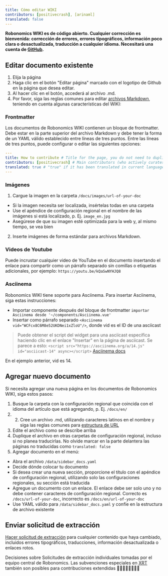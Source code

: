 ```yaml
---
title: Cómo editar WIKI
contributors: [positivecrash], [arinaml]
translated: false
---
```


**Robonomics WIKI es de código abierto. Cualquier corrección es bienvenida: corrección de errores, errores tipográficos, información poco clara o desactualizada, traducción a cualquier idioma. Necesitará una cuenta de [GitHub](https://github.com/).** 

## Editar documento existente

1. Elija la página
2. Haga clic en el botón "Editar página" marcado con el logotipo de Github en la página que desea editar.
3. Al hacer clic en el botón, accederá al archivo .md.
4. Por favor, siga las reglas comunes para editar [archivos Markdown](https://en.wikipedia.org/wiki/Markdown), teniendo en cuenta algunas características del WIKI:

### Frontmatter
Los documentos de Robonomics WIKI contienen un bloque de frontmatter. Debe estar en la parte superior del archivo Markdown y debe tener la forma de un YAML válido establecido entre líneas de tres puntos. Entre las líneas de tres puntos, puede configurar o editar las siguientes opciones:

```YAML
---
title: How to contribute # Title for the page, you do not need to duplicate it in text
contributors: [positivecrash] # Main contributors (who actively curates this page). GitHub nickname required, without any additional symbols
translated: true # "true" if it has been translated in current language (see locale folder name of doc)
---
```

### Imágenes
1. Cargue la imagen en la carpeta `/docs/images/url-of-your-doc`
* Si la imagen necesita ser localizada, insértelas todas en una carpeta
* Use el apéndice de configuración regional en el nombre de las imágenes si está localizado, p. Ej. `image_en.jpg`
* Asegúrese de que su imagen esté optimizada para la web y, al mismo tiempo, se vea bien
2. Inserte imágenes de forma estándar para archivos Markdown.

### Videos de Youtube
Puede incrustar cualquier video de YouTube en el documento insertando el enlace para compartir como un párrafo separado sin comillas o etiquetas adicionales, por ejemplo: `https://youtu.be/kQaSwNYHJQ8`

### Asciinema
Robonomics WIKI tiene soporte para Asciinema. Para insertar Asciinema, siga estas instrucciones:
* Importar componente después del bloque de frontmatter `importar Asciinema desde '~/components/Asciinema.vue'`
* Insertar como párrafo separado `<Asciinema vid="WCFcx8C6M8e52UKDNei1xZloU"/>`, donde vid es el ID de una asciicast 

> Puede obtener el script del widget para una asciicast específica haciendo clic en el enlace "Insertar" en la página de asciicast.
> Se parece a esto:
> `<script src="https://asciinema.org/a/14.js" id="asciicast-14" async></script>`
[Asciinema docs](https://asciinema.org/docs/embedding)

En el ejemplo anterior, vid es 14.

## Agregar nuevo documento

Si necesita agregar una nueva página en los documentos de Robonomics WIKI, siga estos pasos:

1. Busque la carpeta con la configuración regional que coincida con el idioma del artículo que está agregando, p. Ej. `/docs/en/`
2. 2. Cree un archivo .md, utilizando caracteres latinos en el nombre y siga las reglas comunes para [estructura de URL](https://developers.google.com/search/docs/advanced/guidelines/url-structure)
3. Edite el archivo como se describe arriba
4. Duplique el archivo en otras carpetas de configuración regional, incluso si no planea traducirlas. No olvide marcar en la parte delantera las páginas no traducidas como `translated: false`
5. Agregar documento en el menú:
* Abra el archivo `/data/sidebar_docs.yaml`
* Decide dónde colocar tu documento
* Si desea crear una nueva sección, proporcione el título con el apéndice de configuración regional, utilizando solo las configuraciones regionales, su sección está traducida
* Agregue un documento con un enlace. El enlace debe ser solo uno y no debe contener caracteres de configuración regional. Correcto es `/docs/url-of-your-doc`, incorrecto es `/docs/en/url-of-your-doc`
* Use YAML válido para  `/data/sidebar_docs.yaml` y confíe en la estructura de archivo existente

## Enviar solicitud de extracción

[Hacer solicitud de extracción](https://docs.github.com/github/collaborating-with-issues-and-pull-requests/creating-a-pull-request) para cualquier contenido que haya cambiado, incluidos errores tipográficos, traducciones, información desactualizada o enlaces rotos.

Decisiones sobre Solicitudes de extracción individuales tomadas por el equipo central de Robonomics. Las subvenciones especiales en [XRT](https://robonomics.network/community#token) también son posibles para contribuciones extendidas 🤖💙💛💚💎🍭🎉🔌
